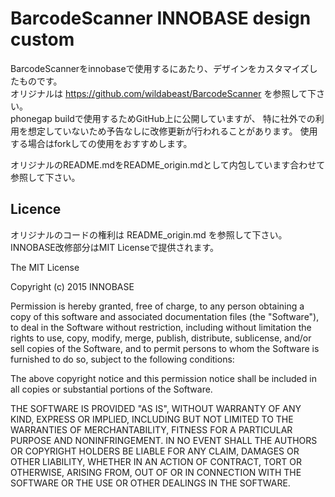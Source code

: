 BarcodeScanner INNOBASE design custom
==============

BarcodeScannerをinnobaseで使用するにあたり、デザインをカスタマイズしたものです。  
オリジナルは https://github.com/wildabeast/BarcodeScanner を参照して下さい。  
phonegap buildで使用するためGitHub上に公開していますが、
特に社外での利用を想定していないため予告なしに改修更新が行われることがあります。
使用する場合はforkしての使用をおすすめします。  

オリジナルのREADME.mdをREADME_origin.mdとして内包しています合わせて参照して下さい。

## Licence ##

オリジナルのコードの権利は README_origin.md を参照して下さい。
INNOBASE改修部分はMIT Licenseで提供されます。

The MIT License

Copyright (c) 2015 INNOBASE

Permission is hereby granted, free of charge, to any person obtaining a copy
of this software and associated documentation files (the "Software"), to deal
in the Software without restriction, including without limitation the rights
to use, copy, modify, merge, publish, distribute, sublicense, and/or sell
copies of the Software, and to permit persons to whom the Software is
furnished to do so, subject to the following conditions:

The above copyright notice and this permission notice shall be included in
all copies or substantial portions of the Software.

THE SOFTWARE IS PROVIDED "AS IS", WITHOUT WARRANTY OF ANY KIND, EXPRESS OR
IMPLIED, INCLUDING BUT NOT LIMITED TO THE WARRANTIES OF MERCHANTABILITY,
FITNESS FOR A PARTICULAR PURPOSE AND NONINFRINGEMENT. IN NO EVENT SHALL THE
AUTHORS OR COPYRIGHT HOLDERS BE LIABLE FOR ANY CLAIM, DAMAGES OR OTHER
LIABILITY, WHETHER IN AN ACTION OF CONTRACT, TORT OR OTHERWISE, ARISING FROM,
OUT OF OR IN CONNECTION WITH THE SOFTWARE OR THE USE OR OTHER DEALINGS IN
THE SOFTWARE.
